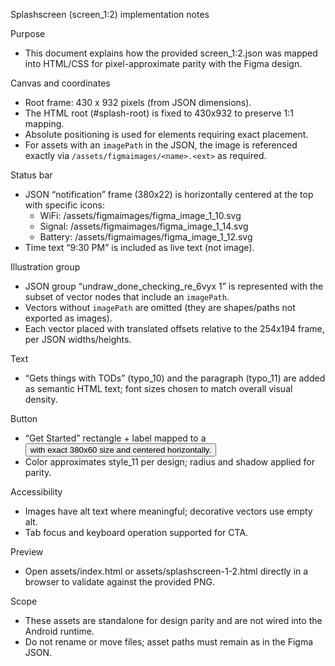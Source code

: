 Splashscreen (screen_1:2) implementation notes

Purpose
- This document explains how the provided screen_1:2.json was mapped into HTML/CSS for pixel-approximate parity with the Figma design.

Canvas and coordinates
- Root frame: 430 x 932 pixels (from JSON dimensions).
- The HTML root (#splash-root) is fixed to 430x932 to preserve 1:1 mapping.
- Absolute positioning is used for elements requiring exact placement.
- For assets with an `imagePath` in the JSON, the image is referenced exactly via `/assets/figmaimages/<name>.<ext>` as required.

Status bar
- JSON “notification” frame (380x22) is horizontally centered at the top with specific icons:
  - WiFi: /assets/figmaimages/figma_image_1_10.svg
  - Signal: /assets/figmaimages/figma_image_1_14.svg
  - Battery: /assets/figmaimages/figma_image_1_12.svg
- Time text “9:30 PM” is included as live text (not image).

Illustration group
- JSON group “undraw_done_checking_re_6vyx 1” is represented with the subset of vector nodes that include an `imagePath`.
- Vectors without `imagePath` are omitted (they are shapes/paths not exported as images).
- Each vector placed with translated offsets relative to the 254x194 frame, per JSON widths/heights.

Text
- “Gets things with TODs” (typo_10) and the paragraph (typo_11) are added as semantic HTML text; font sizes chosen to match overall visual density.

Button
- “Get Started” rectangle + label mapped to a <button> with exact 380x60 size and centered horizontally.
- Color approximates style_11 per design; radius and shadow applied for parity.

Accessibility
- Images have alt text where meaningful; decorative vectors use empty alt.
- Tab focus and keyboard operation supported for CTA.

Preview
- Open assets/index.html or assets/splashscreen-1-2.html directly in a browser to validate against the provided PNG.

Scope
- These assets are standalone for design parity and are not wired into the Android runtime.
- Do not rename or move files; asset paths must remain as in the Figma JSON.
